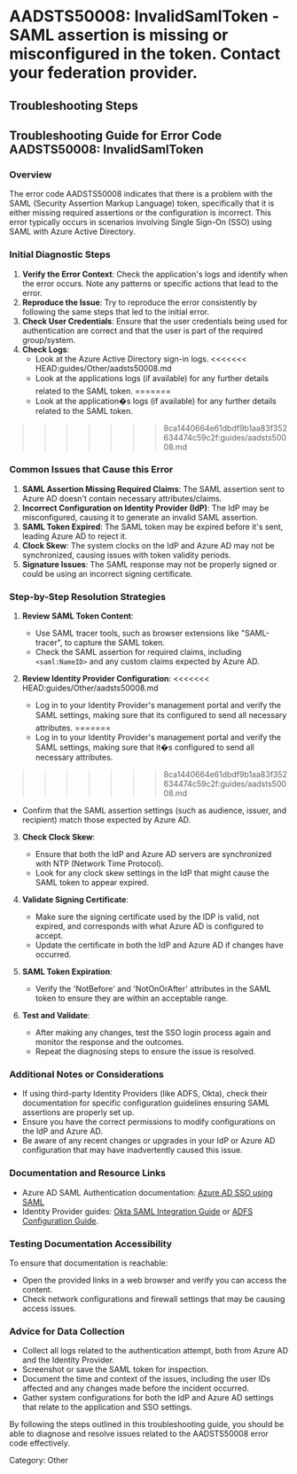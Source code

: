 # AADSTS50008: InvalidSamlToken - SAML assertion is missing or misconfigured in the token. Contact your federation provider.


## Troubleshooting Steps
## Troubleshooting Guide for Error Code AADSTS50008: InvalidSamlToken

### Overview
The error code AADSTS50008 indicates that there is a problem with the SAML (Security Assertion Markup Language) token, specifically that it is either missing required assertions or the configuration is incorrect. This error typically occurs in scenarios involving Single Sign-On (SSO) using SAML with Azure Active Directory.

### Initial Diagnostic Steps
1. **Verify the Error Context**: Check the application's logs and identify when the error occurs. Note any patterns or specific actions that lead to the error.
2. **Reproduce the Issue**: Try to reproduce the error consistently by following the same steps that led to the initial error.
3. **Check User Credentials**: Ensure that the user credentials being used for authentication are correct and that the user is part of the required group/system.
4. **Check Logs**: 
   - Look at the Azure Active Directory sign-in logs.
<<<<<<< HEAD:guides/Other/aadsts50008.md
   - Look at the applications logs (if available) for any further details related to the SAML token.
=======
   - Look at the application�s logs (if available) for any further details related to the SAML token.
>>>>>>> 8ca1440664e61dbdf9b1aa83f352634474c59c2f:guides/aadsts50008.md

### Common Issues that Cause this Error
1. **SAML Assertion Missing Required Claims**: The SAML assertion sent to Azure AD doesn't contain necessary attributes/claims.
2. **Incorrect Configuration on Identity Provider (IdP)**: The IdP may be misconfigured, causing it to generate an invalid SAML assertion.
3. **SAML Token Expired**: The SAML token may be expired before it's sent, leading Azure AD to reject it.
4. **Clock Skew**: The system clocks on the IdP and Azure AD may not be synchronized, causing issues with token validity periods.
5. **Signature Issues**: The SAML response may not be properly signed or could be using an incorrect signing certificate. 

### Step-by-Step Resolution Strategies

1. **Review SAML Token Content**:
   - Use SAML tracer tools, such as browser extensions like "SAML-tracer", to capture the SAML token.
   - Check the SAML assertion for required claims, including `<saml:NameID>` and any custom claims expected by Azure AD.
  
2. **Review Identity Provider Configuration**:
<<<<<<< HEAD:guides/Other/aadsts50008.md
   - Log in to your Identity Provider's management portal and verify the SAML settings, making sure that its configured to send all necessary attributes.
=======
   - Log in to your Identity Provider's management portal and verify the SAML settings, making sure that it�s configured to send all necessary attributes.
>>>>>>> 8ca1440664e61dbdf9b1aa83f352634474c59c2f:guides/aadsts50008.md
   - Confirm that the SAML assertion settings (such as audience, issuer, and recipient) match those expected by Azure AD.

3. **Check Clock Skew**:
   - Ensure that both the IdP and Azure AD servers are synchronized with NTP (Network Time Protocol).
   - Look for any clock skew settings in the IdP that might cause the SAML token to appear expired.

4. **Validate Signing Certificate**:
   - Make sure the signing certificate used by the IDP is valid, not expired, and corresponds with what Azure AD is configured to accept.
   - Update the certificate in both the IdP and Azure AD if changes have occurred.

5. **SAML Token Expiration**:
   - Verify the 'NotBefore' and 'NotOnOrAfter' attributes in the SAML token to ensure they are within an acceptable range.

6. **Test and Validate**:
   - After making any changes, test the SSO login process again and monitor the response and the outcomes.
   - Repeat the diagnosing steps to ensure the issue is resolved.

### Additional Notes or Considerations
- If using third-party Identity Providers (like ADFS, Okta), check their documentation for specific configuration guidelines ensuring SAML assertions are properly set up.
- Ensure you have the correct permissions to modify configurations on the IdP and Azure AD.
- Be aware of any recent changes or upgrades in your IdP or Azure AD configuration that may have inadvertently caused this issue.

### Documentation and Resource Links
- Azure AD SAML Authentication documentation: [Azure AD SSO using SAML](https://docs.microsoft.com/en-us/azure/active-directory/develop/active-directory-saml-protocol)
- Identity Provider guides: [Okta SAML Integration Guide](https://developer.okta.com/docs/guides/saml-2-0-configuration/) or [ADFS Configuration Guide](https://docs.microsoft.com/en-us/windows-server/identity/ad-fs/ad-fs-admin-guide).
  
### Testing Documentation Accessibility
To ensure that documentation is reachable:
- Open the provided links in a web browser and verify you can access the content.
- Check network configurations and firewall settings that may be causing access issues.

### Advice for Data Collection
- Collect all logs related to the authentication attempt, both from Azure AD and the Identity Provider.
- Screenshot or save the SAML token for inspection.
- Document the time and context of the issues, including the user IDs affected and any changes made before the incident occurred.
- Gather system configurations for both the IdP and Azure AD settings that relate to the application and SSO settings. 

By following the steps outlined in this troubleshooting guide, you should be able to diagnose and resolve issues related to the AADSTS50008 error code effectively.

Category: Other